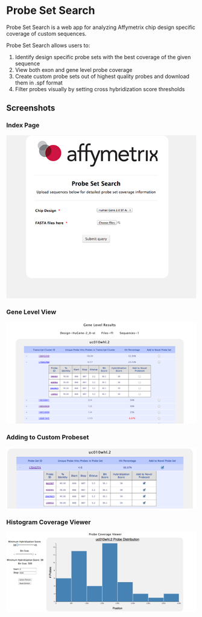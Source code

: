 # Probe Set Search
Probe Set Search is a web app for analyzing Affymetrix chip design specific coverage of custom sequences.

Probe Set Search allows users to:

1. Identify design specific probe sets with the best coverage of the given sequence 
2. View both exon and gene level probe coverage 
3. Create custom probe sets out of highest quality probes and download them in .spf format 
4. Filter probes visually by setting cross hybridization score thresholds 

Screenshots
-----------

### Index Page
![alt text](https://github.com/mleef/PSS/raw/master/web/images/i.png "Search Page")

### Gene Level View
![alt text](https://github.com/mleef/PSS/raw/master/web/images/gv.png "Gene Level View")

### Adding to Custom Probeset
![alt text](https://github.com/mleef/PSS/raw/master/web/images/nps.png "Add to custom probe set")

### Histogram Coverage Viewer
![alt text](https://github.com/mleef/PSS/raw/master/web/images/cv.png "Histogram Coverage Viewer")